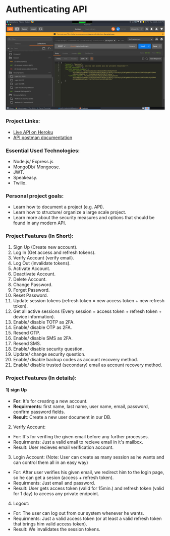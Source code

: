 
# Authenticating API
![A screenshot for the project](https://raw.githubusercontent.com/AhmedElgaidi/Social-media-app/main/public/sreenshot.png)

### Project Links:
- [Live API on Heroku](https://social-app-260.herokuapp.com/)
- [API postman documentation](https://documenter.getpostman.com/view/8694181/UzXM1yep)

### Essential Used Technologies:
- Node.js/ Express.js 
- MongoDb/ Mongoose.
- JWT.
- Speakeasy.
- Twilio.

### Personal project goals:
- Learn how to document a project (e.g. API).
- Learn how to structure/ organize a large scale project.
- Learn more about the security measures and options that should be found in any modern API.


### Project Features (In Short):
1) Sign Up (Create new account).
2) Log In (Get access and refresh tokens).
3) Verify Account (verify email).
3) Log Out (invalidate tokens).
4) Activate Account.
5) Deactivate Account.
6) Delete Account.
7) Change Password.
8) Forget Password.
9) Reset Password.
10) Update session tokens (refresh token = new access token + new refresh token).
11) Get all active sessions (Every session = access token + refresh token + device information).
12) Enable/ disable TOTP as 2FA.
13) Enable/ disable OTP as 2FA.
14) Resend OTP.
15) Enable/ disable SMS as 2FA.
16) Resend SMS.
17) Enable/ disable security question.
18) Update/ change security question.
19) Enable/ disable backup codes as account recovery method.
20) Enable/ disable trusted (secondary) email as account recovery method.

### Project Features (In details):
#### 1) sign Up
- **For**: It's for creating a new account.
- **Requirments**: first name, last name, user name, email, password, confirm password fields.
- **Result**: Create a new user document in our DB.

2) Verify Account:
- For: It's for verifing the given email before any further processes.
- Requirments: Just a valid email to recieve email in it's mailbox.
- Result: User recieves email verification account.

3) Login Account: (Note: User can create as many session as he wants and can control them all in an easy way)
- For: After user verifies his given email, we redirect him to the login page, so he can get a sesion (access + refresh token).
- Requirments: Just email and password.
- Result: User gets access token (valid for 15min.) and refresh token (valid for 1 day) to access any private endpoint.

4) Logout:
- For: The user can log out from our system whenever he wants.
- Requirments: Just a valid access token (or at least a valid refresh token that brings him valid access token).
- Result: We invalidates the session tokens.

